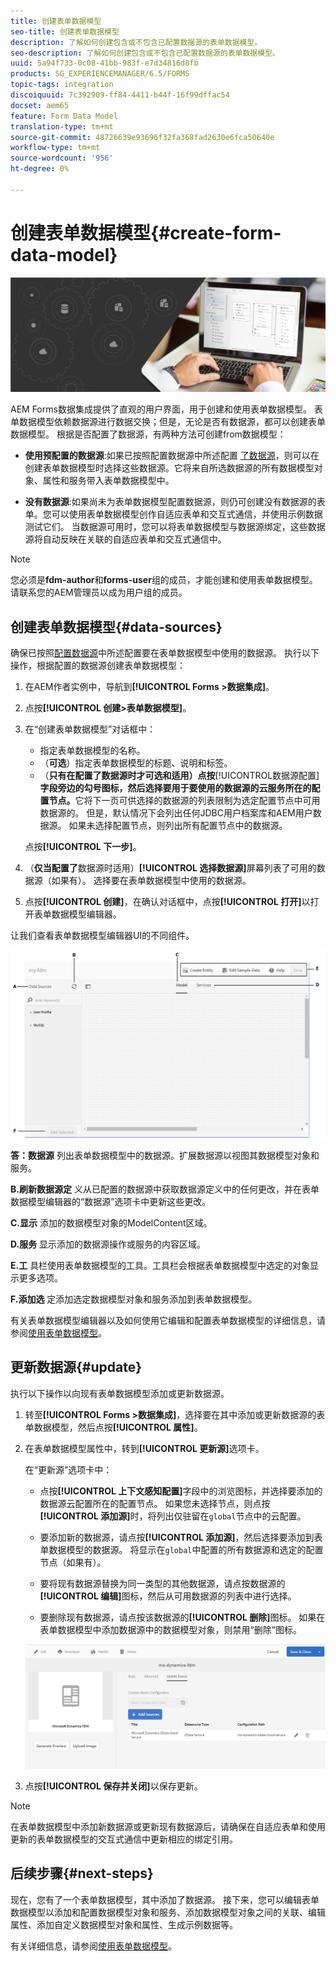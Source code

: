 ```yaml
---
title: 创建表单数据模型
seo-title: 创建表单数据模型
description: 了解如何创建包含或不包含已配置数据源的表单数据模型。
seo-description: 了解如何创建包含或不包含已配置数据源的表单数据模型。
uuid: 5a94f733-0c08-41bb-983f-e7d34816d8fb
products: SG_EXPERIENCEMANAGER/6.5/FORMS
topic-tags: integration
discoiquuid: 7c392909-ff84-4411-b44f-16f99dffac54
docset: aem65
feature: Form Data Model
translation-type: tm+mt
source-git-commit: 48726639e93696f32fa368fad2630e6fca50640e
workflow-type: tm+mt
source-wordcount: '956'
ht-degree: 0%

---
```



# 创建表单数据模型{#create-form-data-model}

![](do-not-localize/data-integeration.png)

AEM Forms数据集成提供了直观的用户界面，用于创建和使用表单数据模型。 表单数据模型依赖数据源进行数据交换；但是，无论是否有数据源，都可以创建表单数据模型。 根据是否配置了数据源，有两种方法可创建from数据模型：

* **使用预配置的数据源**:如果已按照配置数据源中所述配置 [了数据源](../../forms/using/configure-data-sources.md)，则可以在创建表单数据模型时选择这些数据源。它将来自所选数据源的所有数据模型对象、属性和服务带入表单数据模型中。

* **没有数据源**:如果尚未为表单数据模型配置数据源，则仍可创建没有数据源的表单。您可以使用表单数据模型创作自适应表单和交互式通信，并使用示例数据测试它们。 当数据源可用时，您可以将表单数据模型与数据源绑定，这些数据源将自动反映在关联的自适应表单和交互式通信中。

>[!NOTE]
>
>您必须是&#x200B;**fdm-author**&#x200B;和&#x200B;**forms-user**&#x200B;组的成员，才能创建和使用表单数据模型。 请联系您的AEM管理员以成为用户组的成员。

## 创建表单数据模型{#data-sources}

确保已按照[配置数据源](../../forms/using/configure-data-sources.md)中所述配置要在表单数据模型中使用的数据源。 执行以下操作，根据配置的数据源创建表单数据模型：

1. 在AEM作者实例中，导航到&#x200B;**[!UICONTROL Forms >数据集成]**。
1. 点按&#x200B;**[!UICONTROL 创建>表单数据模型]**。
1. 在“创建表单数据模型”对话框中：

   * 指定表单数据模型的名称。
   * （**可选**）指定表单数据模型的标题、说明和标签。
   * （**只有在配置了数据源时才可选和适用）点按**[!UICONTROL &#x200B;数据源配置&#x200B;]**字段旁边的勾号图标，然后选择要用于要使用的数据源的云服务所在的配置节点。**&#x200B;它将下一页可供选择的数据源的列表限制为选定配置节点中可用数据源的。 但是，默认情况下会列出任何JDBC用户档案库和AEM用户数据源。 如果未选择配置节点，则列出所有配置节点中的数据源。

   点按&#x200B;**[!UICONTROL 下一步]**。

1. （**仅当配置了**&#x200B;数据源时适用）**[!UICONTROL 选择数据源]**&#x200B;屏幕列表了可用的数据源（如果有）。 选择要在表单数据模型中使用的数据源。
1. 点按&#x200B;**[!UICONTROL 创建]**，在确认对话框中，点按&#x200B;**[!UICONTROL 打开]**&#x200B;以打开表单数据模型编辑器。

让我们查看表单数据模型编辑器UI的不同组件。

![具有三个数据源的表单用户档案模型 — RESTful服务、AEM用户数据和RDBMS。](assets/fdm-ui.png)

**答：数据源** 列出表单数据模型中的数据源。扩展数据源以视图其数据模型对象和服务。

**B.刷新数据源定** 义从已配置的数据源中获取数据源定义中的任何更改，并在表单数据模型编辑器的“数据源”选项卡中更新这些更改。

**C.显示** 添加的数据模型对象的ModelContent区域。

**D.服务** 显示添加的数据源操作或服务的内容区域。

**E.工** 具栏使用表单数据模型的工具。工具栏会根据表单数据模型中选定的对象显示更多选项。

**F.添加选** 定添加选定数据模型对象和服务添加到表单数据模型。

有关表单数据模型编辑器以及如何使用它编辑和配置表单数据模型的详细信息，请参阅[使用表单数据模型](../../forms/using/work-with-form-data-model.md)。

## 更新数据源{#update}

执行以下操作以向现有表单数据模型添加或更新数据源。

1. 转至&#x200B;**[!UICONTROL Forms >数据集成]**，选择要在其中添加或更新数据源的表单数据模型，然后点按&#x200B;**[!UICONTROL 属性]**。
1. 在表单数据模型属性中，转到&#x200B;**[!UICONTROL 更新源]**&#x200B;选项卡。

   在“更新源”选项卡中：

   * 点按&#x200B;**[!UICONTROL 上下文感知配置]**&#x200B;字段中的浏览图标，并选择要添加的数据源云配置所在的配置节点。 如果您未选择节点，则点按&#x200B;**[!UICONTROL 添加源]**&#x200B;时，将列出仅驻留在`global`节点中的云配置。

   * 要添加新的数据源，请点按&#x200B;**[!UICONTROL 添加源]**，然后选择要添加到表单数据模型的数据源。 将显示在`global`中配置的所有数据源和选定的配置节点（如果有）。

   * 要将现有数据源替换为同一类型的其他数据源，请点按数据源的&#x200B;**[!UICONTROL 编辑]**&#x200B;图标，然后从可用数据源的列表中进行选择。
   * 要删除现有数据源，请点按该数据源的&#x200B;**[!UICONTROL 删除]**&#x200B;图标。 如果在表单数据模型中添加数据源中的数据模型对象，则禁用“删除”图标。

   ![fdm-properties](assets/fdm-properties.png)

1. 点按&#x200B;**[!UICONTROL 保存并关闭]**&#x200B;以保存更新。

>[!NOTE]
>
>在表单数据模型中添加新数据源或更新现有数据源后，请确保在自适应表单和使用更新的表单数据模型的交互式通信中更新相应的绑定引用。

## 后续步骤{#next-steps}

现在，您有了一个表单数据模型，其中添加了数据源。 接下来，您可以编辑表单数据模型以添加和配置数据模型对象和服务、添加数据模型对象之间的关联、编辑属性、添加自定义数据模型对象和属性、生成示例数据等。

有关详细信息，请参阅[使用表单数据模型](../../forms/using/work-with-form-data-model.md)。
